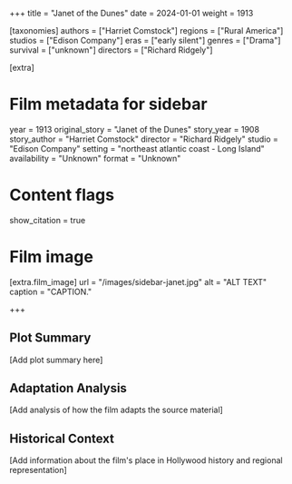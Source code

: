 +++
title = "Janet of the Dunes"
date = 2024-01-01
weight = 1913

[taxonomies]
authors = ["Harriet Comstock"]
regions = ["Rural America"]
studios = ["Edison Company"]
eras = ["early silent"]
genres = ["Drama"]
survival = ["unknown"]
directors = ["Richard Ridgely"]

[extra]
# Film metadata for sidebar
year = 1913
original_story = "Janet of the Dunes"
story_year = 1908
story_author = "Harriet Comstock"
director = "Richard Ridgely"
studio = "Edison Company"
setting = "northeast atlantic coast - Long Island"
availability = "Unknown"
format = "Unknown"

# Content flags
show_citation = true

# Film image
[extra.film_image]
url = "/images/sidebar-janet.jpg"
alt = "ALT TEXT"
caption = "CAPTION."

+++

## Plot Summary

[Add plot summary here]

## Adaptation Analysis

[Add analysis of how the film adapts the source material]

## Historical Context

[Add information about the film's place in Hollywood history and regional representation]